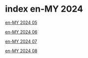 # index en-MY 2024

<a href="./05">en-MY 2024 05</a>

<a href="./06">en-MY 2024 06</a>

<a href="./07">en-MY 2024 07</a>

<a href="./08">en-MY 2024 08</a>
